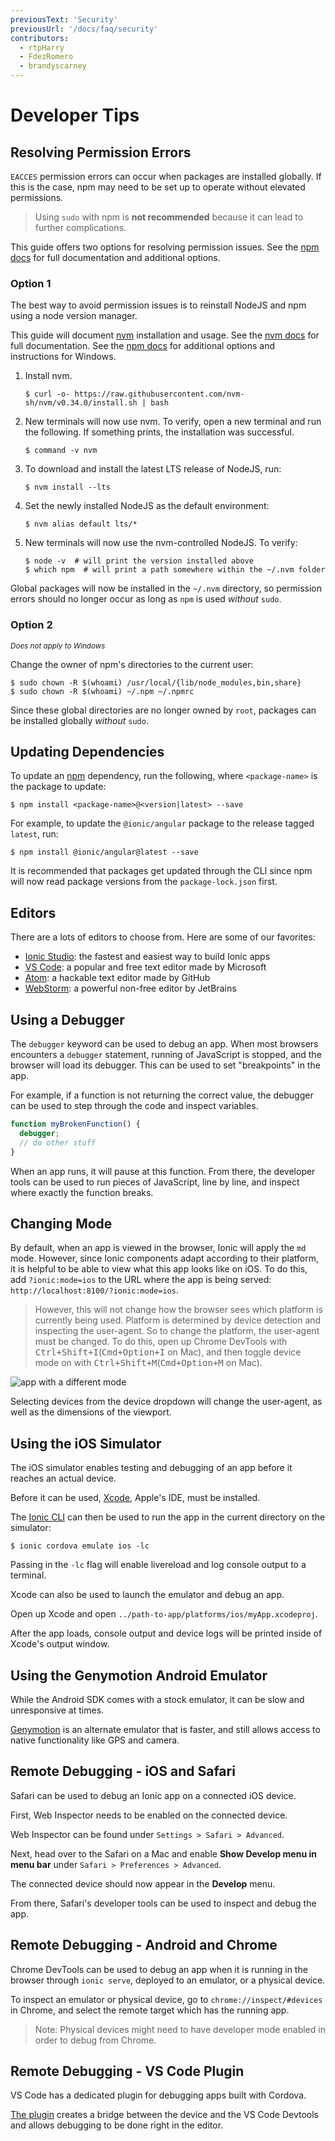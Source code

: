 ```yaml
---
previousText: 'Security'
previousUrl: '/docs/faq/security'
contributors:
  - rtpHarry
  - FdezRomero
  - brandyscarney
---
```


# Developer Tips

## Resolving Permission Errors

`EACCES` permission errors can occur when packages are installed globally. If this is the case, npm may need to be set up to operate without elevated permissions.

> Using `sudo` with npm is **not recommended** because it can lead to further complications.

This guide offers two options for resolving permission issues. See the [npm docs](https://docs.npmjs.com/resolving-eacces-permissions-errors-when-installing-packages-globally) for full documentation and additional options.

### Option 1

The best way to avoid permission issues is to reinstall NodeJS and npm using a node version manager.

This guide will document [nvm](https://github.com/nvm-sh/nvm) installation and usage. See the [nvm docs](https://github.com/nvm-sh/nvm#installation-and-update) for full documentation. See the [npm docs](https://docs.npmjs.com/downloading-and-installing-node-js-and-npm#using-a-node-version-manager-to-install-nodejs-and-npm) for additional options and instructions for Windows.

1. Install nvm.

    ```shell
    $ curl -o- https://raw.githubusercontent.com/nvm-sh/nvm/v0.34.0/install.sh | bash
    ```

1. New terminals will now use nvm. To verify, open a new terminal and run the following. If something prints, the installation was successful.

    ```shell
    $ command -v nvm
    ```

1. To download and install the latest LTS release of NodeJS, run:

    ```shell
    $ nvm install --lts
    ```

1. Set the newly installed NodeJS as the default environment:

    ```shell
    $ nvm alias default lts/*
    ```

1. New terminals will now use the nvm-controlled NodeJS. To verify:

    ```shell
    $ node -v  # will print the version installed above
    $ which npm  # will print a path somewhere within the ~/.nvm folder
    ```

Global packages will now be installed in the `~/.nvm` directory, so permission errors should no longer occur as long as `npm` is used *without* `sudo`.

### Option 2

<small><em>Does not apply to Windows</em></small>

Change the owner of npm's directories to the current user:

```shell
$ sudo chown -R $(whoami) /usr/local/{lib/node_modules,bin,share}
$ sudo chown -R $(whoami) ~/.npm ~/.npmrc
```

Since these global directories are no longer owned by `root`, packages can be installed globally *without* `sudo`.

## Updating Dependencies

To update an [npm](https://www.npmjs.com/) dependency, run the following, where `<package-name>` is the package to update:

```shell
$ npm install <package-name>@<version|latest> --save
```

For example, to update the `@ionic/angular` package to the release tagged `latest`, run:

```shell
$ npm install @ionic/angular@latest --save
```

It is recommended that packages get updated through the CLI since npm will now read package versions from the `package-lock.json` first.

## Editors

There are a lots of editors to choose from. Here are some of our favorites:

- [Ionic Studio](https://ionicframework.com/studio?utm_source=docs&utm_medium=website&utm_campaign=studio%20launch): the fastest and easiest way to build Ionic apps
- [VS Code](https://code.visualstudio.com): a popular and free text editor made by Microsoft
- [Atom](https://atom.io): a hackable text editor made by GitHub
- [WebStorm](https://www.jetbrains.com/webstorm/): a powerful non-free editor by JetBrains

## Using a Debugger

The `debugger` keyword can be used to debug an app. When most browsers encounters a `debugger` statement, running of JavaScript is stopped, and the browser will load its debugger. This can be used to set "breakpoints" in the app.

For example, if a function is not returning the correct value, the debugger can be used to step through the code and inspect variables.

```javascript
function myBrokenFunction() {
  debugger;
  // do other stuff
}
```

When an app runs, it will pause at this function. From there, the developer tools can be used to run pieces of JavaScript, line by line, and inspect where exactly the function breaks.

## Changing Mode

By default, when an app is viewed in the browser, Ionic will apply the `md` mode. However, since Ionic components adapt according to their platform, it is helpful to be able to view what this app looks like on iOS. To do this, add `?ionic:mode=ios` to the URL where the app is being served: `http://localhost:8100/?ionic:mode=ios`.

> However, this will not change how the browser sees which platform is currently being used. Platform is determined by device detection and inspecting the user-agent. So to change the platform, the user-agent must be changed. To do this, open up Chrome DevTools with <kbd>Ctrl+Shift+I</kbd>(<kbd>Cmd+Option+I</kbd> on Mac), and then toggle device mode on with <kbd>Ctrl+Shift+M</kbd>(<kbd>Cmd+Option+M</kbd> on Mac).

![app with a different mode](/docs/v4/assets/img/faq/tips/change-device-platform.png)

Selecting devices from the device dropdown will change the user-agent, as well as the dimensions of the viewport.

## Using the iOS Simulator

The iOS simulator enables testing and debugging of an app before it reaches an actual device.

Before it can be used, [Xcode](https://developer.apple.com/xcode/download/), Apple's IDE, must be installed.

The [Ionic CLI](/docs/cli) can then be used to run the app in the current directory on the simulator:

```shell
$ ionic cordova emulate ios -lc
```

Passing in the `-lc` flag will enable livereload and log console output to a terminal.

Xcode can also be used to launch the emulator and debug an app.

Open up Xcode and open `../path-to-app/platforms/ios/myApp.xcodeproj`.

After the app loads, console output and device logs will be printed inside of Xcode's output window.

## Using the Genymotion Android Emulator

While the Android SDK comes with a stock emulator, it can be slow and unresponsive at times.

[Genymotion](https://www.genymotion.com) is an alternate emulator that is faster, and still allows access to native functionality like GPS and camera.

## Remote Debugging - iOS and Safari

Safari can be used to debug an Ionic app on a connected iOS device.

First, Web Inspector needs to be enabled on the connected device.

Web Inspector can be found under `Settings > Safari > Advanced`.

Next, head over to the Safari on a Mac and enable **Show Develop menu in menu bar** under `Safari > Preferences > Advanced`.

The connected device should now appear in the **Develop** menu.

From there, Safari's developer tools can be used to inspect and debug the app.

## Remote Debugging - Android and Chrome

Chrome DevTools can be used to debug an app when it is running in the browser through `ionic serve`, deployed to an emulator, or a physical device.

To inspect an emulator or physical device, go to `chrome://inspect/#devices` in Chrome, and select the remote target which has the running app.

> Note: Physical devices might need to have developer mode enabled in order to debug from Chrome.

## Remote Debugging - VS Code Plugin

VS Code has a dedicated plugin for debugging apps built with Cordova.

[The plugin](https://marketplace.visualstudio.com/items?itemName=vsmobile.cordova-tools) creates a bridge between the device and the VS Code Devtools and allows debugging to be done right in the editor.